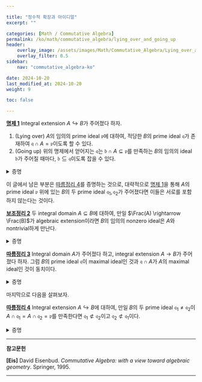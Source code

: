 ```yaml
---

title: "정수적 확장과 아이디얼"
excerpt: ""

categories: [Math / Commutative Algebra]
permalink: /ko/math/commutative_algebra/lying_over_and_going_up
header:
    overlay_image: /assets/images/Math/Commutative_Algebra/Lying_over_and_going_up.png
    overlay_filter: 0.5
sidebar: 
    nav: "commutative_algebra-ko"

date: 2024-10-20
last_modified_at: 2024-10-20
weight: 9

toc: false

---
```


<div class="proposition" markdown="1">

<ins id="prop1">**명제 1**</ins> Integral extension $A\hookrightarrow B$가 주어졌다 하자.

1. (Lying over) $A$의 임의의 prime ideal $\mathfrak{p}$에 대하여, 적당한 $B$의 prime ideal $\mathfrak{q}$가 존재하여 $\mathfrak{q}\cap A=\mathfrak{p}$이도록 할 수 있다.
2. (Going up) 위의 명제에서 얻어지는 $\mathfrak{q}$는 $\mathfrak{b}\cap A\subseteq \mathfrak{p}$를 만족하는 $B$의 임의의 ideal $\mathfrak{b}$가 주어질 때마다, $\mathfrak{b}\subseteq \mathfrak{q}$이도록 잡을 수 있다. 

</div>
<details class="proof" markdown="1">
<summary>증명</summary>

우선 둘째 결과에서, 만일 $A\hookrightarrow B$가 integral extension이라면 $B$의 임의의 ideal $\mathfrak{b}$에 대하여 다음의 ring homomorphism

$$\frac{A}{A\cap \mathfrak{b}}\hookrightarrow \frac{B}{\mathfrak{b}}$$ 

또한 integral extension인 것을 안다. 따라서, 일반성을 잃지 않고 $\mathfrak{b}=0$이라 가정해도 충분하고, 이는 정확히 첫째 결과를 보이는 것과 같다.

따라서 주어진 prime ideal $\mathfrak{p}\subseteq A$에 대하여, $\mathfrak{q}\cap A=\mathfrak{p}$를 만족하는 $B$의 prime ideal $\mathfrak{q}$를 찾으면 충분하다. 

한편, $S=A\setminus \mathfrak{p}$라 하면, $A \hookrightarrow B$가 integral이라면 $S^{-1}A \rightarrow S^{-1}B$ 또한 그러하다. 따라서 $A$가 maximal ideal $\mathfrak{p}$를 갖는 local ring인 경우만 생각하면 충분하다. 이러한 상황에서, $\mathfrak{p}B$를 포함하는 $B$의 maximal ideal의 preimage는 반드시 $\mathfrak{p}$가 되어야 하므로, $\mathfrak{p}B=B$가 아닌 한 이 maximal ideal이 우리가 찾는 $B$의 prime ideal이 된다. 

결론에 반하여 $\mathfrak{p}B=B$라 가정하자. 그럼 $1\in B$는 $\mathfrak{p}$의 원소들의 $B$-linear combination

$$1=\sum_{i=1}^n b_i a_i,\qquad a_i\in \mathfrak{p},\quad b_i\in B$$

으로 쓰여질 수 있다. 이제 $b_i$들로 생성되는 $B$의 $A$-subalgebra를 $B'$라 하자. 그럼 $B'$의 모든 원소는 integral이며, $B$는 $A$-algebra로서 유한하게 생성된다. 따라서 [§정수적 확장, ⁋보조정리 4](/ko/math/commutative_algebra/integral_extension#lem4)에 의하여 $B'$는 $A$-module로서 유한하게 생성된다. 이제 [§정수적 확장, ⁋보조정리 8](/ko/math/commutative_algebra/integral_extension#lem8)을 적용하면 $B'=0$이므로 모순이다. 

</details>

이 글에서 남은 부분은 [따름정리 4](#cor4)를 증명하는 것으로, 대략적으로 [명제 1](#prop1)을 통해 $A$의 prime ideal $\mathfrak{p}$ 위에 있는 $B$의 두 prime ideal $\mathfrak{q}_1, \mathfrak{q}_2$가 주어졌다면 이들은 서로를 포함하지 않는다는 것이다. 

<div class="proposition" markdown="1">

<ins id="lem2">**보조정리 2**</ins> 두 integral domain $A\subseteq B$에 대하여, 만일 $\Frac(A) \rightarrow \Frac(B)$가 algebraic extension이라면 $B$의 임의의 nonzero ideal은 $A$와 nontrivial하게 만난다.

</div>
<details class="proof" markdown="1">
<summary>증명</summary>

이를 위해서는 $B$의 principal ideal들만 생각하면 충분하다. $b\in B$로 생성되는 임의의 principal ideal을 생각하자. 그럼 $\Frac(B)$가 $\Frac(A)$의 algebraic extension이므로, 

$$a_nb^n+\cdots+a_1b+a_0=0,\qquad a_i\in \Frac(A)$$

이도록 할 수 있다. 이제 $a_i$들의 분모들의 최소공배수를 양변에 곱하고, 필요하다면 $b$의 거듭제곱으로 양변을 적절히 나눠서 각각의 $a_i$들이 모두 $A$의 원소이고, $a_0\neq 0$이도록 할 수 있다. 그럼 $a_0$은 $b$로 생성되는 principal ideal에 속한다.

</details>

<div class="proposition" markdown="1">

<ins id="cor3">**따름정리 3**</ins> Integral domain $A$가 주어졌다 하고, integral extension $A \rightarrow B$가 주어졌다 하자. 그럼 $B$의 prime ideal $\mathfrak{q}$이 maximal ideal인 것과 $\mathfrak{q}\cap A$가 $A$의 maximal ideal인 것이 동치이다.

</div>
<details class="proof" markdown="1">
<summary>증명</summary>

이 또한 [명제 1](#prop1)의 증명에서와 마찬가지로, $\mathfrak{q}\cap A$와 $\mathfrak{q}$로 각각 quotient를 취해주면, 두 integral domain $A,B$ 그리고 integral extension $A \hookrightarrow B$가 주어졌을 떄, $A$가 field인 것과 $B$가 field인 것이 동치라는 것을 보이면 충분하다. 한편, 만일 $A$가 field라면 [보조정리 2](#lem2)에 의하여 $B$는 nonzero ideal을 갖지 않아야 한다. 즉, $B$는 field이다. 

따라서 $B$가 field임을 가정하고 $A$가 field임을 보이면 충분하다. $A$의 maximal ideal $\mathfrak{m}$이 주어졌다 하자. 그럼 [명제 1](#prop1)에 의하여, 우리는 적당한 $B$의 prime ideal $\mathfrak{q}$가 존재하여 $\mathfrak{q}\cap A= \mathfrak{m}$이 성립하도록 할 수 있다. 그런데 $B$는 field이므로, $\mathfrak{q}=0$이고 따라서 $\mathfrak{m}=0$이다. 이로부터 원하는 결과를 얻는다. 

</details>

마지막으로 다음을 살펴보자. 

<div class="proposition" markdown="1">

<ins id="cor4">**따름정리 4**</ins> Integral extension $A\hookrightarrow B$에 대하여, 만일 $B$의 두 prime ideal $\mathfrak{q}_1\neq \mathfrak{q}_2$이 $A\cap \mathfrak{q}_1=A\cap \mathfrak{q}_2=\mathfrak{p}$를 만족한다면 $\mathfrak{q}_1\not\subset \mathfrak{q}_2$이고 $\mathfrak{q}_2\not\subset \mathfrak{q}_1$이다.

</div>
<details class="proof" markdown="1">
<summary>증명</summary>

결론에 반하여 $\mathfrak{q}\_1\subseteq \mathfrak{q}\_2$라 가정하고 $A\cap \mathfrak{q}\_1=A\cap \mathfrak{q}\_2=\mathfrak{p}$라 하자. 그럼 $A$에서는 $\mathfrak{p}$로, $B$에서는 $\mathfrak{q}\_1$으로 quotient를 취하여, 주어진 상황을 integral domain $B$와 $\mathfrak{q}\_1=0$, 그리고 $\mathfrak{q}\_2\cap A=0$이 성립하도록 바꿔줄 수 있다. 그런데 $B$의 원소들에 대해 성립하는 integral equation들은 $\mathfrak{p}$로 quotient를 취하여도 그대로 integral equation이 되며, 특히 $\Frac(B)$가 $\Frac(A)$의 algebraic extension이 된다. 따라서 [보조정리 2](#lem2)에 의하여 원하는 결과를 얻는다. 

</details>

---

**참고문헌**

**[Eis]** David Eisenbud. *Commutative Algebra: with a view toward algebraic geometry*. Springer, 1995.

---